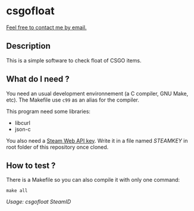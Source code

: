 # csgofloat

[Feel free to contact me by email.](mailto:kiwixz@users.noreply.github.com)

## Description

This is a simple software to check float of CSGO items.

## What do I need ?

You need an usual development environnement (a C compiler, GNU Make, etc). The Makefile use `c99` as an alias for the compiler.

This program need some libraries:
- libcurl
- json-c

You also need a [Steam Web API key](http://steamcommunity.com/dev/apikey). Write it in a file named _STEAMKEY_ in root folder of this repository once cloned.

## How to test ?

There is a Makefile so you can also compile it with only one command:

```
make all
```

*Usage: csgofloat _SteamID_*
